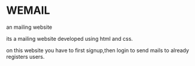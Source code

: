 # WEMAIL
an mailing website

its a mailing website developed using html and css.

on this website you have to first signup,then login to send mails to already registers users.
